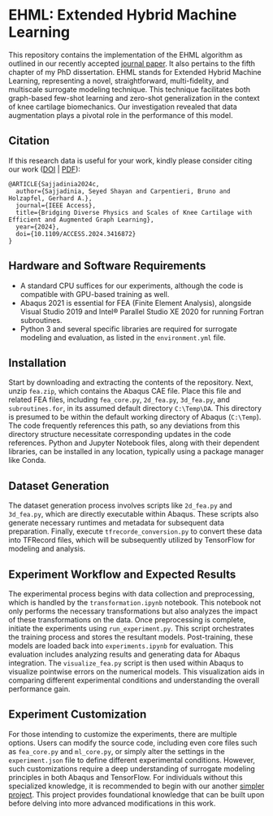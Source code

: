 # EHML: Extended Hybrid Machine Learning
This repository contains the implementation of the EHML algorithm as outlined in our recently accepted <a href="https://doi.org/10.1109/ACCESS.2024.3416872" target="_blank">journal paper</a>. It also pertains to the fifth chapter of my PhD dissertation. EHML stands for Extended Hybrid Machine Learning, representing a novel, straightforward, multi-fidelity, and multiscale surrogate modeling technique. This technique facilitates both graph-based few-shot learning and zero-shot generalization in the context of knee cartilage biomechanics. Our investigation revealed that data augmentation plays a pivotal role in the performance of this model.

## Citation
If this research data is useful for your work, kindly please consider citing our work ([DOI](http://doi.org/10.1109/ACCESS.2024.3416872) | [PDF](https://www.biomech.tugraz.at/images/pdf/Sajjadinia_et_al-IEEE_Access-in-press.pdf)):

```
@ARTICLE{Sajjadinia2024c,
  author={Sajjadinia, Seyed Shayan and Carpentieri, Bruno and Holzapfel, Gerhard A.},
  journal={IEEE Access}, 
  title={Bridging Diverse Physics and Scales of Knee Cartilage with Efficient and Augmented Graph Learning}, 
  year={2024},
  doi={10.1109/ACCESS.2024.3416872}
}
```

## Hardware and Software Requirements
- A standard CPU suffices for our experiments, although the code is compatible with GPU-based training as well.
- Abaqus 2021 is essential for FEA (Finite Element Analysis), alongside Visual Studio 2019 and Intel® Parallel Studio XE 2020 for running Fortran subroutines.
- Python 3 and several specific libraries are required for surrogate modeling and evaluation, as listed in the `environment.yml` file.

## Installation
Start by downloading and extracting the contents of the repository. Next, unzip `fea.zip`, which contains the Abaqus CAE file. Place this file and related FEA files, including `fea_core.py`, `2d_fea.py`, `3d_fea.py`, and `subroutines.for`, in its assumed default directory `C:\Temp\DA`. This directory is presumed to be within the default working directory of Abaqus (`C:\Temp`). The code frequently references this path, so any deviations from this directory structure necessitate corresponding updates in the code references. Python and Jupyter Notebook files, along with their dependent libraries, can be installed in any location, typically using a package manager like Conda.

## Dataset Generation
The dataset generation process involves scripts like `2d_fea.py` and `3d_fea.py`, which are directly executable within Abaqus. These scripts also generate necessary runtimes and metadata for subsequent data preparation. Finally, execute `tfrecorde_conversion.py` to convert these data into TFRecord files, which will be subsequently utilized by TensorFlow for modeling and analysis.

## Experiment Workflow and Expected Results
The experimental process begins with data collection and preprocessing, which is handled by the `transformation.ipynb` notebook. This notebook not only performs the necessary transformations but also analyzes the impact of these transformations on the data. Once preprocessing is complete, initiate the experiments using `run_experiment.py`. This script orchestrates the training process and stores the resultant models. Post-training, these models are loaded back into `experiments.ipynb` for evaluation. This evaluation includes analyzing results and generating data for Abaqus integration. The `visualize_fea.py` script is then used within Abaqus to visualize pointwise errors on the numerical models. This visualization aids in comparing different experimental conditions and understanding the overall performance gain.

## Experiment Customization
For those intending to customize the experiments, there are multiple options. Users can modify the source code, including even core files such as `fea_core.py` and `ml_core.py`, or simply alter the settings in the `experiment.json` file to define different experimental conditions. However, such customizations require a deep understanding of surrogate modeling principles in both Abaqus and TensorFlow. For individuals without this specialized knowledge, it is recommended to begin with our another <a href="https://github.com/shayansss/pmse" target="_blank">simpler project</a>. This project provides foundational knowledge that can be built upon before delving into more advanced modifications in this work.
